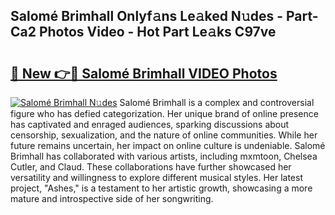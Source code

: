 ## Salomé Brimhall Onlyf𝚊ns Le𝚊ked N𝚞des - Part-Ca2 Photos Video - Hot Part Le𝚊ks C97ve

# <h2><a href="http://ac18655.deff.icu/?id=Salom%c3%a9+Brimhall">🔗 New 👉🔴 Salomé Brimhall VIDEO Photos</a></h2>

[![Salomé Brimhall N𝚞des](https://i.imgur.com/rIISA9y.gif)](http://ac18655.deff.icu/?id=Salom%c3%a9+Brimhall)
Salomé Brimhall is a complex and controversial figure who has defied categorization. Her unique brand of online presence has captivated and enraged audiences, sparking discussions about censorship, sexualization, and the nature of online communities. While her future remains uncertain, her impact on online culture is undeniable. Salomé Brimhall has collaborated with various artists, including mxmtoon, Chelsea Cutler, and Claud. These collaborations have further showcased her versatility and willingness to explore different musical styles. Her latest project, "Ashes," is a testament to her artistic growth, showcasing a more mature and introspective side of her songwriting.
